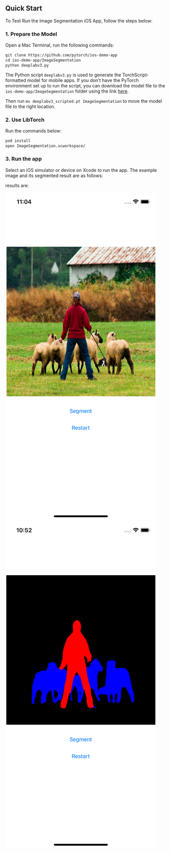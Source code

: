 ## Quick Start

To Test Run the Image Segmentation iOS App, follow the steps below:

### 1. Prepare the Model

Open a Mac Terminal, run the following commands:

```
git clone https://github.com/pytorch/ios-demo-app
cd ios-demo-app/ImageSegmentation
python deeplabv3.py
```

The Python script `deeplabv3.py` is used to generate the TorchScript-formatted model for mobile apps. If you don't have the PyTorch environment set up to run the script, you can download the model file to the `ios-demo-app/ImageSegmentation` folder using the link [here](https://drive.google.com/file/d/17KeE6mKo67l14XxTl8a-NbtqwAvduVZG/view?usp=sharing).

Then run `mv deeplabv3_scripted.pt ImageSegmentation` to move the model file to the right location.

### 2. Use LibTorch

Run the commands below:

```
pod install
open ImageSegmentation.xcworkspace/
```

### 3. Run the app
Select an iOS simulator or device on Xcode to run the app. The example image and its segmented result are as follows:

results are:

![](screenshot1.png)
![](screenshot2.png)
